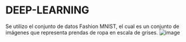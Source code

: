 # DEEP-LEARNING
Se utilizo el conjunto de datos Fashion MNIST, el cual es un conjunto de imágenes que representa prendas de ropa en escala de grises. 
![image](https://github.com/WilsonG08/DEEP-LEARNING/assets/117754219/ee60c074-a663-4dd2-96d3-d6599be756ba)
